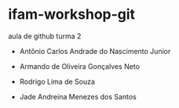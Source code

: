 # ifam-workshop-git

aula de github turma 2






- Antônio Carlos Andrade do Nascimento Junior
- Armando de Oliveira Gonçalves Neto
- Rodrigo Lima de Souza

- Jade Andreina Menezes dos Santos

